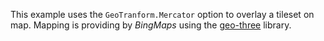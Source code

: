 This example uses the `GeoTranform.Mercator` option to overlay a tileset on map. Mapping is providing by _BingMaps_ using the [geo-three](https://github.com/tentone/geo-three/) library.
